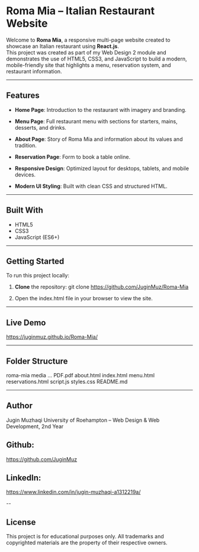 # Roma Mia – Italian Restaurant Website

Welcome to **Roma Mia**, a responsive multi-page website created to showcase an Italian restaurant using **React.js**.  
This project was created as part of my Web Design 2 module and demonstrates the use of HTML5, CSS3, and JavaScript to build a modern, mobile-friendly site that highlights a menu, reservation system, and restaurant information.

---

## Features

- **Home Page**: Introduction to the restaurant with imagery and branding.
- **Menu Page**: Full restaurant menu with sections for starters, mains, desserts, and drinks.
- **About Page**: Story of Roma Mia and information about its values and tradition.
- **Reservation Page**: Form to book a table online.

- **Responsive Design**: Optimized layout for desktops, tablets, and mobile devices.
- **Modern UI Styling**: Built with clean CSS and structured HTML.

---

## Built With

- HTML5 
- CSS3
- JavaScript (ES6+)

---

## Getting Started

To run this project locally:

1. **Clone** the repository:
    git clone https://github.com/JuginMuz/Roma-Mia

2. Open the index.html file in your browser to view the site.

---

## Live Demo
https://juginmuz.github.io/Roma-Mia/

---

## Folder Structure

roma-mia
    media
        ...
    PDF.pdf
    about.html
    index.html
    menu.html
    reservations.html
    script.js
    styles.css
    README.md

---

## Author

Jugin Muzhaqi
University of Roehampton – Web Design & Web Development, 2nd Year
## Github:
https://github.com/JuginMuz
## LinkedIn:
https://www.linkedin.com/in/jugin-muzhaqi-a1312219a/

--

## License

This project is for educational purposes only. All trademarks and copyrighted materials are the property of their respective owners.